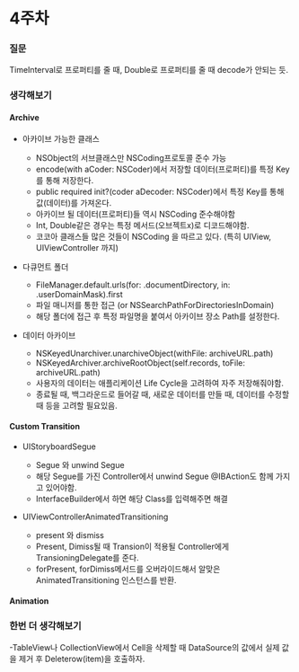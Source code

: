 # 4주차

### 질문

TimeInterval로 프로퍼티를 줄 때, Double로 프로퍼티를 줄 때 decode가 안되는 듯.

### 생각해보기

#### Archive

- 아카이브 가능한 클래스

    - NSObject의 서브클래스만 NSCoding프로토콜 준수 가능
    - encode(with aCoder: NSCoder)에서 저장할 데이터(프로퍼티)를 특정 Key를 통해 저장한다.
    - public required init?(coder aDecoder: NSCoder)에서 특정 Key를 통해 값(데이터)를 가져온다.
    - 아카이브 될 데이터(프로퍼티)들 역시 NSCoding 준수해야함
    - Int, Double같은 경우는 특정 메서드(오브젝트x)로 디코드해야함.
    - 코코아 클래스들 많은 것들이 NSCoding 을 따르고 있다. (특히 UIView, UIViewController 까지)

- 다큐먼트 폴더

    - FileManager.default.urls(for: .documentDirectory, in: .userDomainMask).first
    - 파일 매니저를 통한 접근 (or NSSearchPathForDirectoriesInDomain)
    - 해당 폴더에 접근 후 특정 파일명을 붙여서 아카이브 장소 Path를 설정한다.
    
- 데이터 아카이브

    - NSKeyedUnarchiver.unarchiveObject(withFile: archiveURL.path)
    - NSKeyedArchiver.archiveRootObject(self.records, toFile: archiveURL.path)
    - 사용자의 데이터는 애플리케이션 Life Cycle을 고려하여 자주 저장해줘야함.
    - 종료될 때, 백그라운드로 들어갈 때, 새로운 데이터를 만들 때, 데이터를 수정할 때 등을 고려할 필요있음.

#### Custom Transition

- UIStoryboardSegue

    - Segue 와 unwind Segue
    - 해당 Segue를 가진 Controller에서 unwind Segue @IBAction도 함께 가지고 있어야함.
    - InterfaceBuilder에서 하면 해당 Class를 입력해주면 해결

- UIViewControllerAnimatedTransitioning

    - present 와 dismiss
    - Present, Dimiss될 때 Transion이 적용될 Controller에게 TransioningDelegate를 준다.
    - forPresent, forDimiss메서드를 오버라이드해서 알맞은 AnimatedTransitioning 인스턴스를 반환.

#### Animation

### 한번 더 생각해보기

-TableView나 CollectionView에서 Cell을 삭제할 때 DataSource의 값에서 실제 값을 제거 후 Deleterow(item)을 호출하자.

